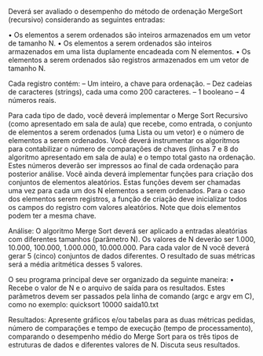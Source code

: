 Deverá ser avaliado o desempenho do método de ordenação MergeSort (recursivo) considerando as seguintes entradas:

• Os elementos a serem ordenados são inteiros armazenados em um vetor de tamanho N.
• Os elementos a serem ordenados são inteiros armazenados em uma lista duplamente encadeada com N elementos.
• Os elementos a serem ordenados são registros armazenados em um vetor de tamanho N. 

Cada registro contém:
– Um inteiro, a chave para ordenação.
– Dez cadeias de caracteres (strings), cada uma como 200 caracteres.
– 1 booleano
– 4 números reais.

Para cada tipo de dado, você deverá implementar o Merge Sort Recursivo (como apresentado em sala de
aula) que recebe, como entrada, o conjunto de elementos a serem ordenados (uma Lista ou um vetor) e o
número de elementos a serem ordenados. Você deverá instrumentar os algoritmos para contabilizar o número de
comparações de chaves (linhas 7 e 8 do algoritmo apresentado em sala de aula) e o tempo total gasto na
ordenação. 
Estes números deverão ser impressos ao final de cada ordenação para posterior análise. Você ainda
deverá implementar funções para criação dos conjuntos de elementos aleatórios. Estas funções devem ser
chamadas uma vez para cada um dos N elementos a serem ordenados. Para o caso dos elementos serem
registros, a função de criação deve inicializar todos os campos do registro com valores aleatórios. Note que dois
elementos podem ter a mesma chave.

Análise:
O algoritmo Merge Sort deverá ser aplicado a entradas aleatórias com diferentes tamanhos (parâmetro N). 
Os valores de N deverão ser 1.000, 10.000, 100.000, 1.000.000, 10.000.000. 
Para cada valor de N você deverá gerar 5 (cinco) conjuntos de dados diferentes. 
O resultado de suas métricas será a média aritmética desses 5 valores.

O seu programa principal deve ser organizado da seguinte maneira:
• Recebe o valor de N e o arquivo de saída para os resultados. Estes parâmetros devem ser
passados pela linha de comando (argc e argv em C), como no exemplo:
quicksort 10000 saida10.txt

Resultados:
Apresente gráficos e/ou tabelas para as duas métricas pedidas, número de comparações e tempo de
execução (tempo de processamento), comparando o desempenho médio do Merge Sort para os três tipos de
estruturas de dados e diferentes valores de N. Discuta seus resultados.